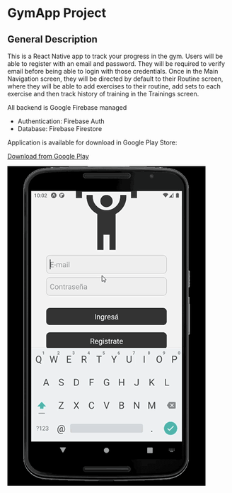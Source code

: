 # GymApp Project

## General Description

This is a React Native app to track your progress in the gym. Users will be able to register with an email and password. They will be required to verify email before being able to login with those credentials. Once in the Main Navigation screen, they will be directed by default to their Routine screen, where they will be able to add exercises to their routine, add sets to each exercise and then track history of training in the Trainings screen.

All backend is Google Firebase managed

- Authentication: Firebase Auth
- Database: Firebase Firestore

Application is available for download in Google Play Store:

[Download from Google Play](https://play.google.com/store/apps/details?id=com.sheipeg.Gym_Trakkr)

![Application GIF](./GymApp.gif "GIF Showing the APP in Android Emulator")
